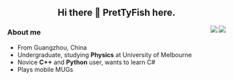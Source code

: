 <h2 align="center">Hi there 👋 PretTyFish here.</h2>

<p align="right">
  <img align="right" src="https://github-readme-stats.vercel.app/api?username=PretTy-Fish&show_icons=true&hide_border=true&theme=default"/>
  <img align="right" src="https://github-readme-stats.vercel.app/api/top-langs/?username=PretTy-Fish&hide_langs_below=1"/>
</p>

### About me

- From Guangzhou, China
- Undergraduate, studying **Physics** at University of Melbourne
- Novice **C++** and **Python** user, wants to learn C#
- Plays mobile MUGs

<!--
**PretTy-Fish/PretTy-Fish** is a ✨ _special_ ✨ repository because its `README.md` (this file) appears on your GitHub profile.

Here are some ideas to get you started:

- 🔭 I’m currently working on ...
- 🌱 I’m currently learning ...
- 👯 I’m looking to collaborate on ...
- 🤔 I’m looking for help with ...
- 💬 Ask me about ...
- 📫 How to reach me: ...
- 😄 Pronouns: ...
- ⚡ Fun fact: ...
-->
